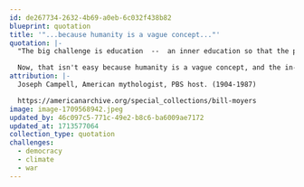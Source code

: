 ```yaml
---
id: de267734-2632-4b69-a0eb-6c032f438b82
blueprint: quotation
title: '"...because humanity is a vague concept..."'
quotation: |-
  "The big challenge is education  --  an inner education so that the person identifies himself with 'humanity', rather than with the in-group. 

  Now, that isn't easy because humanity is a vague concept, and the in-group is what you're experiencing.
attribution: |-
  Joseph Campell, American mythologist, PBS host. (1904-1987)

  https://americanarchive.org/special_collections/bill-moyers
image: image-1709568942.jpeg
updated_by: 46c097c5-771c-49e2-b8c6-ba6009ae7172
updated_at: 1713577064
collection_type: quotation
challenges:
  - democracy
  - climate
  - war
---
```


